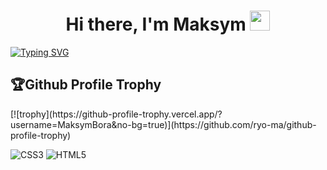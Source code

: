 <h1 align="center">Hi there, I'm Maksym
<img src="https://github.com/blackcater/blackcater/raw/main/images/Hi.gif" height="32"/></h1>


[![Typing SVG](https://readme-typing-svg.demolab.com?font=Fira+Code&weight=500&size=22&duration=3000&pause=5&color=2702F3AE&center=true&multiline=true&width=800&height=60&lines=I+am+studying+for+Fullstack+developer.+;Student+of+GoIT+Academy)](https://git.io/typing-svg)


<h2 color="red">🏆Github Profile Trophy</h2>
[![trophy](https://github-profile-trophy.vercel.app/?username=MaksymBora&no-bg=true)](https://github.com/ryo-ma/github-profile-trophy)



![CSS3](https://img.shields.io/badge/css3-%231572B6.svg?style=for-the-badge&logo=css3&logoColor=white) ![HTML5](https://img.shields.io/badge/html5-%23E34F26.svg?style=for-the-badge&logo=html5&logoColor=white) 